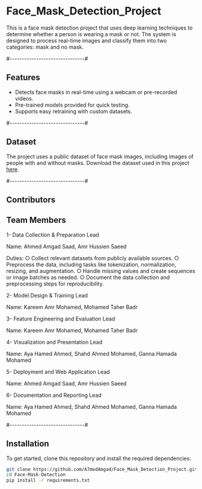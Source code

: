 # Face_Mask_Detection_Project
This is a face mask detection project that uses deep learning techniques to determine whether a person is wearing a mask or not. The system is designed to process real-time images and classify them into two categories: mask and no mask.

#-------------------------------#
## Features
- Detects face masks in real-time using a webcam or pre-recorded videos.
- Pre-trained models provided for quick testing.
- Supports easy retraining with custom datasets.

#-------------------------------#
## Dataset
The project uses a public dataset of face mask images, including images of people with and without masks. Download the dataset used in this project [here](https://www.kaggle.com/datasets/omkargurav/face-mask-dataset/code).

#-------------------------------#
## Contributors
## Team Members
1- Data Collection & Preparation Lead

Name: Ahmed Amgad Saad, Amr Hussien Saeed

Duties:
○ Collect relevant datasets from publicly available sources.
○ Preprocess the data, including tasks like tokenization, normalization, resizing,
and augmentation.
○ Handle missing values and create sequences or image batches as needed.
○ Document the data collection and preprocessing steps for reproducibility.


2- Model Design & Training Lead

Name: Kareem Amr Mohamed, Mohamed Taher Badr


3- Feature Engineering and Evaluation Lead

Name: Kareem Amr Mohamed, Mohamed Taher Badr


4- Visualization and Presentation Lead

Name: Aya Hamed Ahmed, Shahd Ahmed Mohamed, Ganna Hamada Mohamed 


5- Deployment and Web Application Lead

Name: Ahmed Amgad Saad, Amr Hussien Saeed


6- Documentation and Reporting Lead

Name: Aya Hamed Ahmed, Shahd Ahmed Mohamed, Ganna Hamada Mohamed 

#-------------------------------#
## Installation
To get started, clone this repository and install the required dependencies:
```bash
git clone https://github.com/A7medAmgad/Face_Mask_Detection_Project.git
cd Face-Mask-Detection
pip install -r requirements.txt
